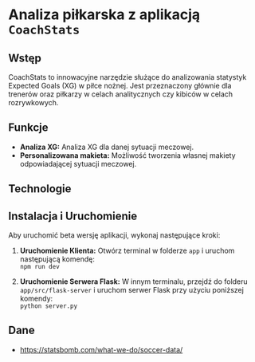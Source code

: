 # Analiza piłkarska z aplikacją `CoachStats`

## Wstęp

CoachStats to innowacyjne narzędzie służące do analizowania statystyk Expected Goals (XG) w piłce nożnej. Jest przeznaczony głównie dla trenerów oraz piłkarzy w celach analitycznych czy kibiców w celach rozrywkowych.

## Funkcje

-   **Analiza XG:** Analiza XG dla danej sytuacji meczowej.
-   **Personalizowana makieta:** Możliwość tworzenia własnej makiety odpowiadającej sytuacji meczowej.

## Technologie

## Instalacja i Uruchomienie

Aby uruchomić beta wersję aplikacji, wykonaj następujące kroki:

1. **Uruchomienie Klienta:**
   Otwórz terminal w folderze `app` i uruchom następującą komendę:\
   `npm run dev`
   
2. **Uruchomienie Serwera Flask:**
   W innym terminalu, przejdź do folderu `app/src/flask-server` i uruchom serwer Flask przy użyciu poniższej komendy:\
   `python server.py`
   

## Dane

-   <https://statsbomb.com/what-we-do/soccer-data/>
